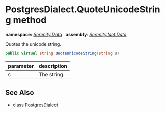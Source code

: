 # PostgresDialect.QuoteUnicodeString method
**namespace:** *[Serenity.Data](../../README.md#serenity.data-namespace)*   **assembly**: *[Serenity.Net.Data](../../README.md)*

Quotes the unicode string.

```csharp
public virtual string QuoteUnicodeString(string s)
```

| parameter | description |
| --- | --- |
| s | The string. |

## See Also

* class [PostgresDialect](../PostgresDialect.md)
